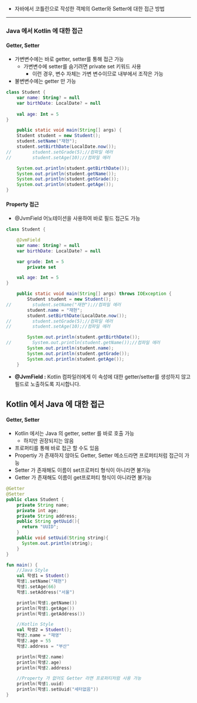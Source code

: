 - 자바에서 코틀린으로 작성한 객체의 Getter와 Setter에 대한 접근 방법
---
### Java 에서 Kotlin 에 대한 접근
#### Getter, Setter
- 가변변수에는 바로 getter, setter를 통해 접근 가능
  - 가변변수에 setter를 숨기려면 private set 키워드 사용
    - 이런 경우, 변수 자체는 가변 변수이므로 내부에서 조작은 가능
- 불변변수에는 getter 만 가능
```kotlin
class Student {
    var name: String? = null
    var birthDate: LocalDate? = null
    
    val age: Int = 5
}
```
```java
    public static void main(String[] args) {
    Student student = new Student();
    student.setName("재현");
    student.setBirthDate(LocalDate.now());
//        student.setGrade(5);//컴파일 에러
//        student.setAge(10);//컴파일 에러

    System.out.println(student.getBirthDate());
    System.out.println(student.getName());
    System.out.println(student.getGrade());
    System.out.println(student.getAge());
}

```

#### Property 접근
- @JvmField 어노테이션을 사용하여 바로 필드 접근도 가능
```kotlin
class Student {

    @JvmField
    var name: String? = null
    var birthDate: LocalDate? = null

    var grade: Int = 5
        private set

    val age: Int = 5
}
```
```java
    public static void main(String[] args) throws IOException {
        Student student = new Student();
//        student.setName("재현");//컴파일 에러
        student.name = "재현";
        student.setBirthDate(LocalDate.now());
//        student.setGrade(5);//컴파일 에러
//        student.setAge(10);//컴파일 에러

        System.out.println(student.getBirthDate());
//        System.out.println(student.getName());//컴파일 에러
        System.out.println(student.name);
        System.out.println(student.getGrade());
        System.out.println(student.getAge());
    }
```
- **@JvmField :** Kotlin 컴파일러에게 이 속성에 대한 getter/setter를 생성하지 않고 필드로 노출하도록 지시합니다.

## Kotlin 에서 Java 에 대한 접근
#### Getter, Setter
- Kotlin 에서는 Java 의 getter, setter 를 바로 호출 가능
  - 하지만 권장되지는 않음
- 프로퍼티를 통해 바로 접근 할 수도 있음
- Propertiy 가 존재하지 않아도 Getter, Setter 메소드라면 프로퍼티처럼 접근이 가능
- Setter 가 존재해도 이름이 set프로퍼티 형식이 아니라면 불가능
- Getter 가 존재해도 이름이 get프로퍼티 형식이 아니라면 불가능
```java
@Getter
@Setter
public class Student {
    private String name;
    private int age;
    private String address;
    public String getUuid(){
      return "UUID";
    }
    public void setUuid(String string){
      System.out.println(string);
    }
}
```
```kotlin
fun main() {
    //Java Style
    val 학생1 = Student()
    학생1.setName("재현")
    학생1.setAge(66)
    학생1.setAddress("서울")

    println(학생1.getName())
    println(학생1.getAge())
    println(학생1.getAddress())

    //Kotlin Style
    val 학생2 = Student();
    학생2.name = "재영"
    학생2.age = 55
    학생2.address = "부산"

    println(학생2.name)
    println(학생2.age)
    println(학생2.address)

    //Property 가 없어도 Getter 라면 프로퍼티처럼 사용 가능
    println(학생1.uuid)
    println(학생1.setUuid("세터없음"))
}
```

